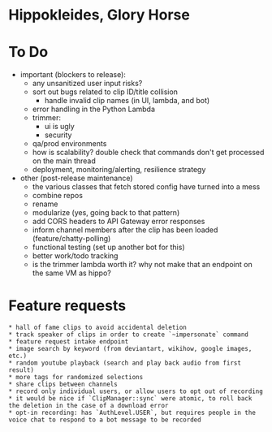 # Hippokleides, Glory Horse

# To Do
* important (blockers to release):
    * any unsanitized user input risks?
    * sort out bugs related to clip ID/title collision
      * handle invalid clip names (in UI, lambda, and bot)
    * error handling in the Python Lambda
    * trimmer:
      * ui is ugly
      * security
    * qa/prod environments
    * how is scalability? double check that commands don't get processed on the main thread
    * deployment, monitoring/alerting, resilience strategy
* other (post-release maintenance)
    * the various classes that fetch stored config have turned into a mess
    * combine repos
    * rename
    * modularize (yes, going back to that pattern)
    * add CORS headers to API Gateway error responses
    * inform channel members after the clip has been loaded (feature/chatty-polling)
    * functional testing (set up another bot for this)
    * better work/todo tracking
    * is the trimmer lambda worth it? why not make that an endpoint on the same VM as hippo?

# Feature requests
    * hall of fame clips to avoid accidental deletion
    * track speaker of clips in order to create `~impersonate` command
    * feature request intake endpoint
    * image search by keyword (from deviantart, wikihow, google images, etc.)
    * random youtube playback (search and play back audio from first result)
    * more tags for randomized selections
    * share clips between channels
    * record only individual users, or allow users to opt out of recording
    * it would be nice if `ClipManager::sync` were atomic, to roll back the deletion in the case of a download error
    * opt-in recording: has `AuthLevel.USER`, but requires people in the voice chat to respond to a bot message to be recorded
